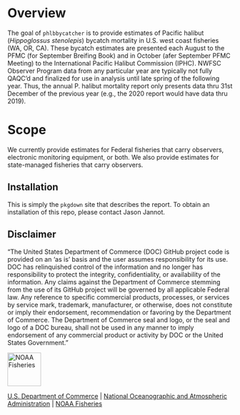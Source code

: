 
<!-- README.md is generated from README.Rmd. Please edit that file -->

# Overview

<!-- badges: start -->
<!-- badges: end -->

The goal of `phlbbycatcher` is to provide estimates of Pacific halibut
(*Hippoglossus stenolepis*) bycatch mortality in U.S. west coast
fisheries (WA, OR, CA). These bycatch estimates are presented each
August to the PFMC (for September Breifing Book) and in October (afer
September PFMC Meeting) to the International Pacific Halibut Commission
(IPHC). NWFSC Observer Program data from any particular year are
typically not fully QAQC’d and finalized for use in analysis until late
spring of the following year. Thus, the annual P. halibut mortality
report only presents data thru 31st December of the previous year (e.g.,
the 2020 report would have data thru 2019).

# Scope

We currently provide estimates for Federal fisheries that carry
observers, electronic monitoring equipment, or both. We also provide
estimates for state-managed fisheries that carry observers.


## Installation
This is simply the `pkgdown` site that describes the report.  To obtain an installation of this repo, please contact Jason Jannot.

## Disclaimer

“The United States Department of Commerce (DOC) GitHub project code is provided on an ‘as is’ basis and the user assumes responsibility for its use. DOC has relinquished control of the information and no longer has responsibility to protect the integrity, confidentiality, or availability of the information. Any claims against the Department of Commerce stemming from the use of its GitHub project will be governed by all applicable Federal law. Any reference to specific commercial products, processes, or services by service mark, trademark, manufacturer, or otherwise, does not constitute or imply their endorsement, recommendation or favoring by the Department of Commerce. The Department of Commerce seal and logo, or the seal and logo of a DOC bureau, shall not be used in any manner to imply endorsement of any commercial product or activity by DOC or the United States Government.”

<img src="https://raw.githubusercontent.com/nmfs-general-modeling-tools/nmfspalette/main/man/figures/noaa-fisheries-rgb-2line-horizontal-small.png" height="75" alt="NOAA Fisheries"> 

[U.S. Department of Commerce](https://www.commerce.gov/) | [National Oceanographic and Atmospheric Administration](https://www.noaa.gov) | [NOAA Fisheries](https://www.fisheries.noaa.gov/)
